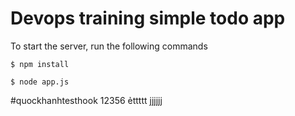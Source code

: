 # Devops training simple todo app

To start the server, run the following commands
```shell
$ npm install
```
```shell
$ node app.js
```
#quockhanhtesthook
12356
ẻttttt
jjjjjj